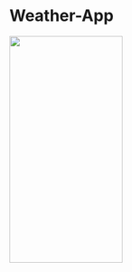 # Weather-App
<div>
    <img src="https://user-images.githubusercontent.com/61644738/126062221-54f341c7-705f-4000-9e7c-c4abaccdb8ee.jpg" width=200px height=400px>
</div>

